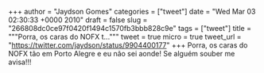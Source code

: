 
+++
author = "Jaydson Gomes"
categories = ["tweet"]
date = "Wed Mar 03 02:30:33 +0000 2010"
draft = false
slug = "266808dc0ce97f0420f1494c1570fb3bbb828c9e"
tags = ["tweet"]
title = """Porra, os caras do NOFX t..."""
tweet = true
micro = true
tweet_url = "https://twitter.com/jaydson/status/9904400177"
+++
Porra, os caras do NOFX tão em Porto Alegre e eu não sei aonde! Se alguém souber me avisa!!!
